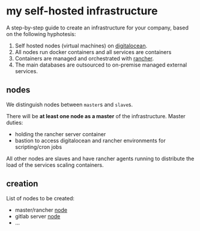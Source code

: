 
# my self-hosted infrastructure

A step-by-step guide to create an infrastructure for your company, based on the following hyphotesis:

1. Self hosted nodes (virtual machines) on [digitalocean]().
2. All nodes run docker containers and all services are containers
3. Containers are managed and orchestrated with [rancher]().
4. The main databases are outsourced to on-premise managed external services.


## nodes

We distinguish nodes between `master`s and `slave`s.

There will be **at least one node as a master** of the infrastructure.
Master duties: 
- holding the rancher server container 
- bastion to access digitalocean and rancher environments for scripting/cron jobs

All other nodes are slaves and have rancher agents running to distribute the load of the services scaling containers.

## creation

List of nodes to be created:

- master/rancher [node](docs/master.md)
- gitlab server [node](docs/gitlab.md)
- ...

